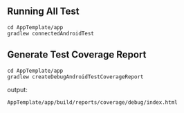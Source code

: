 ## Running All Test

```
cd AppTemplate/app
gradlew connectedAndroidTest
```

## Generate Test Coverage Report

```
cd AppTemplate/app
gradlew createDebugAndroidTestCoverageReport
```

output:

```
AppTemplate/app/build/reports/coverage/debug/index.html
```
